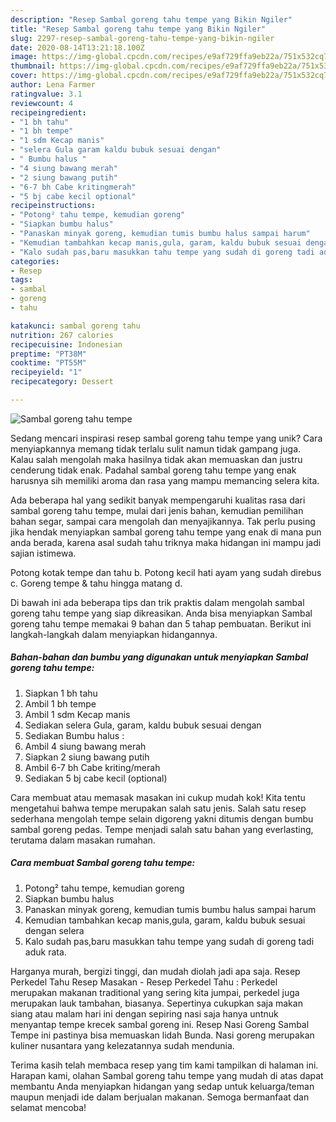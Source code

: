 ```yaml
---
description: "Resep Sambal goreng tahu tempe yang Bikin Ngiler"
title: "Resep Sambal goreng tahu tempe yang Bikin Ngiler"
slug: 2297-resep-sambal-goreng-tahu-tempe-yang-bikin-ngiler
date: 2020-08-14T13:21:18.100Z
image: https://img-global.cpcdn.com/recipes/e9af729ffa9eb22a/751x532cq70/sambal-goreng-tahu-tempe-foto-resep-utama.jpg
thumbnail: https://img-global.cpcdn.com/recipes/e9af729ffa9eb22a/751x532cq70/sambal-goreng-tahu-tempe-foto-resep-utama.jpg
cover: https://img-global.cpcdn.com/recipes/e9af729ffa9eb22a/751x532cq70/sambal-goreng-tahu-tempe-foto-resep-utama.jpg
author: Lena Farmer
ratingvalue: 3.1
reviewcount: 4
recipeingredient:
- "1 bh tahu"
- "1 bh tempe"
- "1 sdm Kecap manis"
- "selera Gula garam kaldu bubuk sesuai dengan"
- " Bumbu halus "
- "4 siung bawang merah"
- "2 siung bawang putih"
- "6-7 bh Cabe kritingmerah"
- "5 bj cabe kecil optional"
recipeinstructions:
- "Potong² tahu tempe, kemudian goreng"
- "Siapkan bumbu halus"
- "Panaskan minyak goreng, kemudian tumis bumbu halus sampai harum"
- "Kemudian tambahkan kecap manis,gula, garam, kaldu bubuk sesuai dengan selera"
- "Kalo sudah pas,baru masukkan tahu tempe yang sudah di goreng tadi aduk rata."
categories:
- Resep
tags:
- sambal
- goreng
- tahu

katakunci: sambal goreng tahu 
nutrition: 267 calories
recipecuisine: Indonesian
preptime: "PT38M"
cooktime: "PT55M"
recipeyield: "1"
recipecategory: Dessert

---
```



![Sambal goreng tahu tempe](https://img-global.cpcdn.com/recipes/e9af729ffa9eb22a/751x532cq70/sambal-goreng-tahu-tempe-foto-resep-utama.jpg)

Sedang mencari inspirasi resep sambal goreng tahu tempe yang unik? Cara menyiapkannya memang tidak terlalu sulit namun tidak gampang juga. Kalau salah mengolah maka hasilnya tidak akan memuaskan dan justru cenderung tidak enak. Padahal sambal goreng tahu tempe yang enak harusnya sih memiliki aroma dan rasa yang mampu memancing selera kita.

Ada beberapa hal yang sedikit banyak mempengaruhi kualitas rasa dari sambal goreng tahu tempe, mulai dari jenis bahan, kemudian pemilihan bahan segar, sampai cara mengolah dan menyajikannya. Tak perlu pusing jika hendak menyiapkan sambal goreng tahu tempe yang enak di mana pun anda berada, karena asal sudah tahu triknya maka hidangan ini mampu jadi sajian istimewa.

Potong kotak tempe dan tahu b. Potong kecil hati ayam yang sudah direbus c. Goreng tempe &amp; tahu hingga matang d.


Di bawah ini ada beberapa tips dan trik praktis dalam mengolah sambal goreng tahu tempe yang siap dikreasikan. Anda bisa menyiapkan Sambal goreng tahu tempe memakai 9 bahan dan 5 tahap pembuatan. Berikut ini langkah-langkah dalam menyiapkan hidangannya.

<!--inarticleads1-->

##### Bahan-bahan dan bumbu yang digunakan untuk menyiapkan Sambal goreng tahu tempe:

1. Siapkan 1 bh tahu
1. Ambil 1 bh tempe
1. Ambil 1 sdm Kecap manis
1. Sediakan selera Gula, garam, kaldu bubuk sesuai dengan
1. Sediakan  Bumbu halus :
1. Ambil 4 siung bawang merah
1. Siapkan 2 siung bawang putih
1. Ambil 6-7 bh Cabe kriting/merah
1. Sediakan 5 bj cabe kecil (optional)


Cara membuat atau memasak masakan ini cukup mudah kok! Kita tentu mengetahui bahwa tempe merupakan salah satu jenis. Salah satu resep sederhana mengolah tempe selain digoreng yakni ditumis dengan bumbu sambal goreng pedas. Tempe menjadi salah satu bahan yang everlasting, terutama dalam masakan rumahan. 

<!--inarticleads2-->

##### Cara membuat Sambal goreng tahu tempe:

1. Potong² tahu tempe, kemudian goreng
1. Siapkan bumbu halus
1. Panaskan minyak goreng, kemudian tumis bumbu halus sampai harum
1. Kemudian tambahkan kecap manis,gula, garam, kaldu bubuk sesuai dengan selera
1. Kalo sudah pas,baru masukkan tahu tempe yang sudah di goreng tadi aduk rata.


Harganya murah, bergizi tinggi, dan mudah diolah jadi apa saja. Resep Perkedel Tahu Resep Masakan - Resep Perkedel Tahu : Perkedel merupakan makanan traditional yang sering kita jumpai, perkedel juga merupakan lauk tambahan, biasanya. Sepertinya cukupkan saja makan siang atau malam hari ini dengan sepiring nasi saja hanya untnuk menyantap tempe krecek sambal goreng ini. Resep Nasi Goreng Sambal Tempe ini pastinya bisa memuaskan lidah Bunda. Nasi goreng merupakan kuliner nusantara yang kelezatannya sudah mendunia. 

Terima kasih telah membaca resep yang tim kami tampilkan di halaman ini. Harapan kami, olahan Sambal goreng tahu tempe yang mudah di atas dapat membantu Anda menyiapkan hidangan yang sedap untuk keluarga/teman maupun menjadi ide dalam berjualan makanan. Semoga bermanfaat dan selamat mencoba!
